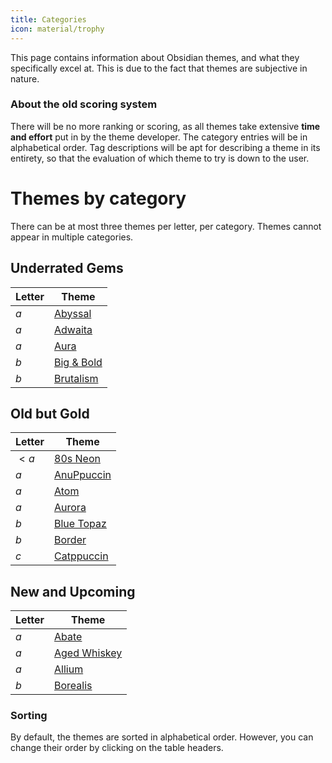 ```yaml
---
title: Categories
icon: material/trophy
---
```


This page contains information about Obsidian themes, and what they specifically excel at. This is due to the fact that themes are subjective in nature. 

### About the old scoring system
There will be no more ranking or scoring, as all themes take extensive **time and effort** put in by the theme developer. The category entries will be in alphabetical order. Tag descriptions will be apt for describing a theme in its entirety, so that the evaluation of which theme to try is down to the user.

# Themes by category
There can be at most three themes per letter, per category. Themes cannot appear in multiple categories.

## Underrated Gems
| Letter | Theme |
| --- | --- | 
| $a$ | [Abyssal](./a/abyssal.md) |
| $a$ | [Adwaita](./a/adwaita.md) | 
| $a$ | [Aura](./a/aura.md) |
| $b$ | [Big & Bold](./b/big-bold.md) |
| $b$ | [Brutalism](./b/brutalism.md) |

## Old but Gold
| Letter | Theme | 
| --- | --- |
| $<a$ | [80s Neon](./_a/80s-neon.md) |
| $a$ | [AnuPpuccin](./a/anuppuccin.md) | 
| $a$ | [Atom](./a/atom.md) | 
| $a$ | [Aurora](./a/aurora.md) |
| $b$ | [Blue Topaz](./b/blue-topaz.md) |
| $b$ | [Border](./b/border.md) |
| $c$ | [Catppuccin](./c/catppuccin.md) |

## New and Upcoming
| Letter | Theme |
| --- | --- |
| $a$ | [Abate](./a/abate.md) |
| $a$ | [Aged Whiskey](./a/aged-whiskey.md) |
| $a$ | [Allium](./a/allium.md) |
| $b$ | [Borealis](./b/borealis.md) |

<!-- ## Contributor Shoutouts -->

### Sorting
By default, the themes are sorted in alphabetical order. 
However, you can change their order by clicking on the table headers.